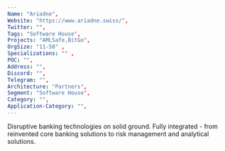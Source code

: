 ```yaml
--- 
Name: "Ariadne", 
Website: "https://www.ariadne.swiss/", 
Twitter: "", 
Tags: "Software House",
Projects: "AMLSafe,BitGo",
OrgSize: "11-50" ,
Specializations: "" ,
POC: "",
Address: "",
Discord: "",
Telegram: "",
Architecture: "Partners",
Segment: "Software House",
Category: "",
Application-Category: "",
--- 
```

<!--lang:en--> 
Disruptive banking technologies on solid ground. Fully integrated - from reinvented core banking solutions to risk management and analytical solutions.
<!--lang:es--] 
Tecnologías bancarias disruptivas en tierra firme. Totalmente integrado: desde soluciones bancarias centrales reinventadas hasta soluciones analíticas y de gestión de riesgos.
<!--lang:de--] 
Disruptive Banking-Technologien auf festem Boden. Vollständig integriert – von neu erfundenen Core-Banking-Lösungen bis hin zu Risikomanagement- und Analyselösungen.
<!--lang:fr--] 
Des technologies bancaires perturbatrices sur des bases solides. Entièrement intégré - des solutions bancaires de base réinventées aux solutions de gestion des risques et d'analyse.
<!--lang:pl--] 
Rewolucyjne technologie bankowe na solidnym gruncie. W pełni zintegrowany - od wymyślonych na nowo podstawowych rozwiązań bankowych po rozwiązania do zarządzania ryzykiem i rozwiązania analityczne.
<!--lang:uk--] 
Проривні банківські технології на міцному ґрунті. Повністю інтегрований – від оновлених основних банківських рішень до управління ризиками та аналітичних рішень.
[!--lang:*--> 
